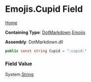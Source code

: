 # Emojis\.Cupid Field

[Home](../../../README.md)

**Containing Type**: [DotMarkdown](../../README.md)\.[Emojis](../README.md)

**Assembly**: DotMarkdown\.dll

```csharp
public const string Cupid = ":cupid:"
```

### Field Value

System\.[String](https://docs.microsoft.com/en-us/dotnet/api/system.string)